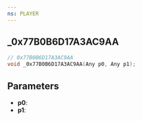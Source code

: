 ```yaml
---
ns: PLAYER
---
```

## _0x77B0B6D17A3AC9AA

```c
// 0x77B0B6D17A3AC9AA
void _0x77B0B6D17A3AC9AA(Any p0, Any p1);
```

## Parameters
* **p0**:
* **p1**:

